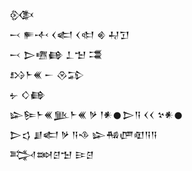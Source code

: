 <div class='block'>
<div class='line'>𒍜</div>
<div class='line'>𒁁 𒊓𒋾 𒌋𒅗 𒌋𒊕 𒄯 𒄷𒋛</div>
<div class='line'>𒁁 𒆕𒍠𒂵 𒁇𒈠 𒃮</div>
<div class='line'>𒋳𒈨𒌍 𒀸 𒊮𒁉</div>
<div class='line'>𒉡 𒄭𒂵</div>
<div class='line'>𒇽𒌉𒈨𒌍𒆥𒈨𒌍 𒃻 𒁹𒀭𒊹𒆕𒀀 𒌋𒌋 𒆳𒀭𒊹</div>
<div class='line'>𒆕𒌓 𒋗𒅗 𒃻 𒀀𒈾 𒇽𒄀𒂇𒊏𒀀𒀀</div>
<div class='line'>𒅋𒇷𒆪𒈠 𒄿𒆪</div>
</div>